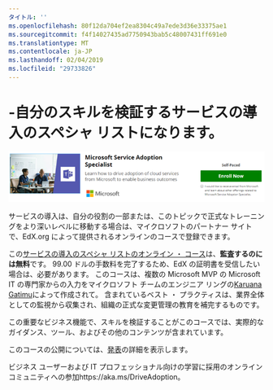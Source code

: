 ```yaml
---
タイトル: ''
ms.openlocfilehash: 80f12da704ef2ea8304c49a7ede3d36e33375ae1
ms.sourcegitcommit: f4f14027435ad7750943bab5c48007431ff691e0
ms.translationtype: MT
ms.contentlocale: ja-JP
ms.lasthandoff: 02/04/2019
ms.locfileid: "29733826"
---
```

# <a name="validate-your-skills---become-a-service-adoption-specialist"></a>-自分のスキルを検証するサービスの導入のスペシャ リストになります。

![サービス導入のスペシャ リスト コース](media/champs_sascourse.png)

サービスの導入は、自分の役割の一部または、このトピックで正式なトレーニングをより深いレベルに移動する場合は、マイクロソフトのパートナー サイトで、EdX.org によって提供されるオンラインのコースで登録できます。 

この[サービスの導入のスペシャ リストのオンライン ・ コース](https://aka.ms/AdoptionCert)は、**監査するのには無料**です。 99.00 ドルの手数料を完了するため、EdX の証明書を受信したい場合は、必要があります。 このコースは、複数の Microsoft MVP の Microsoft IT の専門家からの入力をマイクロソフト チームのエンジニア リングの[Karuana Gatimu](https://linkedin.com/in/karuanagatimu)によって作成されて。 含まれているベスト ・ プラクティスは、業界全体としての監視から収集され、組織の正式な変更管理の教育を補完するものです。  

この重要なビジネス機能で、スキルを検証することがこのコースでは、実際的なガイダンス、ツール、およびその他のコンテンツが含まれています。  

このコースの公開については、[発表](https://aka.ms/AdoptionCertAnnouncement)の詳細を表示します。 

ビジネス ユーザーおよび IT プロフェッショナル向けの学習に採用のオンライン コミュニティへの参加https://aka.ms/DriveAdoption。 